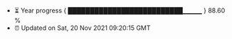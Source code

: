 - ⏳ Year progress { ██████████████████████████▁▁▁▁ } 88.60 %
- ⏰ Updated on Sat, 20 Nov 2021 09:20:15 GMT

